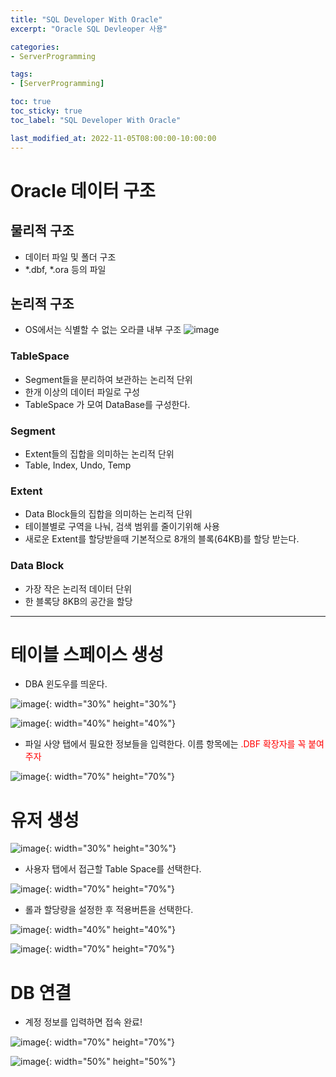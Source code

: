 ```yaml
---
title: "SQL Developer With Oracle"
excerpt: "Oracle SQL Devleoper 사용"

categories:
- ServerProgramming

tags:
- [ServerProgramming]

toc: true
toc_sticky: true
toc_label: "SQL Developer With Oracle"

last_modified_at: 2022-11-05T08:00:00-10:00:00
---
```


# Oracle 데이터 구조
## 물리적 구조
  - 데이터 파일 및 폴더 구조
  - *.dbf, *.ora 등의 파일

## 논리적 구조
  - OS에서는 식별할 수 없는 오라클 내부 구조
  ![image](/assets/images/ServerProgramming/OracleStructure.png)

### TableSpace
  - Segment들을 분리하여 보관하는 논리적 단위
  - 한개 이상의 데이터 파일로 구성
  - TableSpace 가 모여 DataBase를 구성한다.

### Segment
  - Extent들의 집합을 의미하는 논리적 단위
  - Table, Index, Undo, Temp

### Extent
  - Data Block들의 집합을 의미하는 논리적 단위
  - 테이블별로 구역을 나눠, 검색 범위를 줄이기위해 사용
  - 새로운 Extent를 할당받을때 기본적으로 8개의 블록(64KB)를 할당 받는다.

### Data Block
  - 가장 작은 논리적 데이터 단위
  - 한 블록당 8KB의 공간을 할당

---

# 테이블 스페이스 생성
  - DBA 윈도우를 띄운다.  

  ![image](/assets/images/ServerProgramming/SQLDeveloper_CreateTableSpace_01.png){: width="30%" height="30%"}  

  ![image](/assets/images/ServerProgramming/SQLDeveloper_CreateTableSpace_02.png){: width="40%" height="40%"}  

  - 파일 사양 탭에서 필요한 정보들을 입력한다. 이름 항목에는 <span style="color:red">.DBF 확장자를 꼭 붙여주자</span>  

  ![image](/assets/images/ServerProgramming/SQLDeveloper_CreateTableSpace_03.png){: width="70%" height="70%"}  


# 유저 생성
  ![image](/assets/images/ServerProgramming/SQLDeveloper_CreateUser_01.png){: width="30%" height="30%"}  

  - 사용자 탭에서 접근할 Table Space를 선택한다.  

  ![image](/assets/images/ServerProgramming/SQLDeveloper_CreateUser_02.png){: width="70%" height="70%"}  

  - 롤과 할당량을 설정한 후 적용버튼을 선택한다.  

  ![image](/assets/images/ServerProgramming/SQLDeveloper_CreateUser_03.png){: width="40%" height="40%"}  
  
  ![image](/assets/images/ServerProgramming/SQLDeveloper_CreateUser_04.png){: width="70%" height="70%"}  


# DB 연결
  - 계정 정보를 입력하면 접속 완료!  

  ![image](/assets/images/ServerProgramming/SQLDeveloper_ConnectTableSpace.png){: width="70%" height="70%"}  

  ![image](/assets/images/ServerProgramming/SQLDeveloper_ConnectTableSpace_Result.png){: width="50%" height="50%"}  

